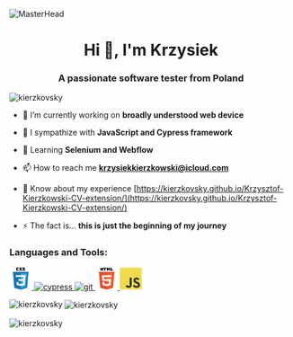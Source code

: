 ![MasterHead](https://user-images.githubusercontent.com/74038190/241765440-80728820-e06b-4f96-9c9e-9df46f0cc0a5.gif)
<h1 align="center">Hi 👋, I'm Krzysiek</h1>
<h3 align="center">A passionate software tester from Poland</h3>

<p align="left"> <img src="https://komarev.com/ghpvc/?username=kierzkovsky&label=Profile%20views&color=0e75b6&style=flat" alt="kierzkovsky" /> </p>

- 🔭 I’m currently working on **broadly understood web device**

- 🌱 I sympathize with **JavaScript and Cypress framework**

- 💬 Learning **Selenium and Webflow**

- 📫 How to reach me **krzysiekkierzkowski@icloud.com**

- 📄 Know about my experience [https://kierzkovsky.github.io/Krzysztof-Kierzkowski-CV-extension/](https://kierzkovsky.github.io/Krzysztof-Kierzkowski-CV-extension/)

- ⚡ The fact is... **this is just the beginning of my journey**

<!-- <h3 align="left">Connect with me</h3>
<p align="left">
<a href="https://discord.gg/kr.isss#2729" target="blank"><img align="center" src="https://raw.githubusercontent.com/rahuldkjain/github-profile-readme-generator/master/src/images/icons/Social/discord.svg" alt="kr.isss#2729" height="30" width="40" /></a>
</p> -->

<h3 align="left">Languages and Tools:</h3>
<p align="left"> <a href="https://www.w3schools.com/css/" target="_blank" rel="noreferrer"> <img src="https://raw.githubusercontent.com/devicons/devicon/master/icons/css3/css3-original-wordmark.svg" alt="css3" width="40" height="40"/> </a> <a href="https://www.cypress.io" target="_blank" rel="noreferrer"> <img src="https://static-00.iconduck.com/assets.00/cypress-icon-2048x2048-swmlmjca.png" alt="cypress" width="40" height="40"/> </a> <a href="https://git-scm.com/" target="_blank" rel="noreferrer"> <img src="https://www.vectorlogo.zone/logos/git-scm/git-scm-icon.svg" alt="git" width="40" height="40"/> </a> <a href="https://www.w3.org/html/" target="_blank" rel="noreferrer"> <img src="https://raw.githubusercontent.com/devicons/devicon/master/icons/html5/html5-original-wordmark.svg" alt="html5" width="40" height="40"/> </a> <a href="https://developer.mozilla.org/en-US/docs/Web/JavaScript" target="_blank" rel="noreferrer"> <img src="https://raw.githubusercontent.com/devicons/devicon/master/icons/javascript/javascript-original.svg" alt="javascript" width="40" height="40"/> </a> </p>

<p><img align="left" src="https://github-readme-stats.vercel.app/api/top-langs?username=kierzkovsky&show_icons=true&locale=en&layout=compact" alt="kierzkovsky" /></p>

<p>&nbsp;<img align="center" src="https://github-readme-stats.vercel.app/api?username=kierzkovsky&show_icons=true&locale=en" alt="kierzkovsky" /></p>

<p><img align="center" src="https://github-readme-streak-stats.herokuapp.com/?user=kierzkovsky&" alt="kierzkovsky" /></p>
